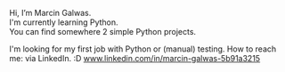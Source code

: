   Hi, I’m Marcin Galwas.  
  I'm currently learning Python.  
  You can find somewhere 2 simple Python projects.

  I'm looking for my first job with Python or (manual) testing.
  How to reach me: via LinkedIn. :D 
  www.linkedin.com/in/marcin-galwas-5b91a3215  


<!---
cinusgalwas/cinusgalwas is a ✨ special ✨ repository because its `README.md` (this file) appears on your GitHub profile.
You can click the Preview link to take a look at your changes.
--->
